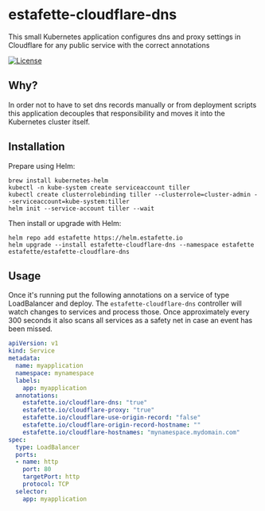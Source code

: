 # estafette-cloudflare-dns

This small Kubernetes application configures dns and proxy settings in Cloudflare for any public service with the correct annotations

[![License](https://img.shields.io/github/license/estafette/estafette-cloudflare-dns.svg)](https://github.com/estafette/estafette-cloudflare-dns/blob/master/LICENSE)

## Why?

In order not to have to set dns records manually or from deployment scripts this application decouples that responsibility and moves it into the Kubernetes cluster itself.

## Installation

Prepare using Helm:

```
brew install kubernetes-helm
kubectl -n kube-system create serviceaccount tiller
kubectl create clusterrolebinding tiller --clusterrole=cluster-admin --serviceaccount=kube-system:tiller
helm init --service-account tiller --wait
```

Then install or upgrade with Helm:

```
helm repo add estafette https://helm.estafette.io
helm upgrade --install estafette-cloudflare-dns --namespace estafette estafette/estafette-cloudflare-dns
```

## Usage

Once it's running put the following annotations on a service of type LoadBalancer and deploy. The `estafette-cloudflare-dns` controller will watch changes to services and process those. Once approximately every 300 seconds it also scans all services as a safety net in case an event has been missed.

```yaml
apiVersion: v1
kind: Service
metadata:
  name: myapplication
  namespace: mynamespace
  labels:
    app: myapplication
  annotations:
    estafette.io/cloudflare-dns: "true"
    estafette.io/cloudflare-proxy: "true"
    estafette.io/cloudflare-use-origin-record: "false"
    estafette.io/cloudflare-origin-record-hostname: ""
    estafette.io/cloudflare-hostnames: "mynamespace.mydomain.com"
spec:
  type: LoadBalancer
  ports:
  - name: http
    port: 80
    targetPort: http
    protocol: TCP
  selector:
    app: myapplication
```